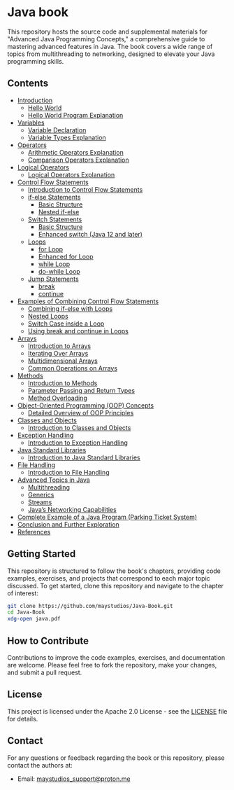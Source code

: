 # Java book

This repository hosts the source code and supplemental materials for "Advanced Java Programming Concepts," a comprehensive guide to mastering advanced features in Java. The book covers a wide range of topics from multithreading to networking, designed to elevate your Java programming skills.

## Contents

- [Introduction](#introduction)
  - [Hello World](#hello-world)
  - [Hello World Program Explanation](#hello-world-program-explanation)
- [Variables](#variables)
  - [Variable Declaration](#variable-declaration)
  - [Variable Types Explanation](#variable-types-explanation)
- [Operators](#operators)
  - [Arithmetic Operators Explanation](#arithmetic-operators-explanation)
  - [Comparison Operators Explanation](#comparison-operators-explanation)
- [Logical Operators](#logical-operators)
  - [Logical Operators Explanation](#logical-operators-explanation)
- [Control Flow Statements](#control-flow-statements)
  - [Introduction to Control Flow Statements](#introduction-to-control-flow-statements)
  - [if-else Statements](#if-else-statements)
    - [Basic Structure](#basic-structure)
    - [Nested if-else](#nested-if-else)
  - [Switch Statements](#switch-statements)
    - [Basic Structure](#basic-structure-1)
    - [Enhanced switch (Java 12 and later)](#enhanced-switch-java-12-and-later)
  - [Loops](#loops)
    - [for Loop](#for-loop)
    - [Enhanced for Loop](#enhanced-for-loop)
    - [while Loop](#while-loop)
    - [do-while Loop](#do-while-loop)
  - [Jump Statements](#jump-statements)
    - [break](#break)
    - [continue](#continue)
- [Examples of Combining Control Flow Statements](#examples-of-combining-control-flow-statements)
  - [Combining if-else with Loops](#combining-if-else-with-loops)
  - [Nested Loops](#nested-loops)
  - [Switch Case inside a Loop](#switch-case-inside-a-loop)
  - [Using break and continue in Loops](#using-break-and-continue-in-loops)
- [Arrays](#arrays)
  - [Introduction to Arrays](#introduction-to-arrays)
  - [Iterating Over Arrays](#iterating-over-arrays)
  - [Multidimensional Arrays](#multidimensional-arrays)
  - [Common Operations on Arrays](#common-operations-on-arrays)
- [Methods](#methods)
  - [Introduction to Methods](#introduction-to-methods)
  - [Parameter Passing and Return Types](#parameter-passing-and-return-types)
  - [Method Overloading](#method-overloading)
- [Object-Oriented Programming (OOP) Concepts](#object-oriented-programming-oop-concepts)
  - [Detailed Overview of OOP Principles](#detailed-overview-of-oop-principles)
- [Classes and Objects](#classes-and-objects)
  - [Introduction to Classes and Objects](#introduction-to-classes-and-objects)
- [Exception Handling](#exception-handling)
  - [Introduction to Exception Handling](#introduction-to-exception-handling)
- [Java Standard Libraries](#java-standard-libraries)
  - [Introduction to Java Standard Libraries](#introduction-to-java-standard-libraries)
- [File Handling](#file-handling)
  - [Introduction to File Handling](#introduction-to-file-handling)
- [Advanced Topics in Java](#advanced-topics-in-java)
  - [Multithreading](#multithreading)
  - [Generics](#generics)
  - [Streams](#streams)
  - [Java’s Networking Capabilities](#javas-networking-capabilities)
- [Complete Example of a Java Program (Parking Ticket System)](#complete-example-of-a-java-program-parking-ticket-system)
- [Conclusion and Further Exploration](#conclusion-and-further-exploration)
- [References](#references)

## Getting Started

This repository is structured to follow the book's chapters, providing code examples, exercises, and projects that correspond to each major topic discussed. To get started, clone this repository and navigate to the chapter of interest:

```bash
git clone https://github.com/maystudios/Java-Book.git
cd Java-Book
xdg-open java.pdf
```

## How to Contribute

Contributions to improve the code examples, exercises, and documentation are welcome. Please feel free to fork the repository, make your changes, and submit a pull request.

## License

This project is licensed under the Apache 2.0 License - see the [LICENSE](LICENSE.md) file for details.

## Contact

For any questions or feedback regarding the book or this repository, please contact the authors at:

- Email: maystudios_support@proton.me

